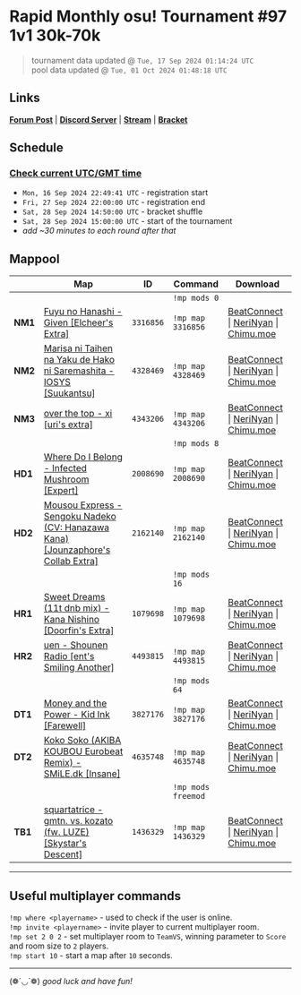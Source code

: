 # Rapid Monthly osu! Tournament #97 1v1 30k-70k

> tournament data updated @ `Tue, 17 Sep 2024 01:14:24 UTC`  
> pool data updated @ `Tue, 01 Oct 2024 01:48:18 UTC`

## Links

[**Forum Post**](https://osu.ppy.sh/community/forums/topics/1978583) | [**Discord Server**](https://discord.gg/9sKe7nF) | [**Stream**](https://www.twitch.tv/rapid_tournaments) | [**Bracket**](https://challonge.com/rmosutourney97)

## Schedule

### [**Check current UTC/GMT time**](https://www.utctime.net)

- `Mon, 16 Sep 2024 22:49:41 UTC` - registration start
- `Fri, 27 Sep 2024 22:00:00 UTC` - registration end
- `Sat, 28 Sep 2024 14:50:00 UTC` - bracket shuffle
- `Sat, 28 Sep 2024 15:00:00 UTC` - start of the tournament
- _add ~30 minutes to each round after that_


## Mappool

| | Map | ID | Command | Download |
| --- | --- | --- | ------- | -------- |
| | | | `!mp mods 0` |
| **NM1** | [Fuyu no Hanashi - Given [Elcheer&#39;s Extra]](https://osu.ppy.sh/beatmapset/1401056) | `3316856` | `!mp map 3316856` | [BeatConnect](https://beatconnect.io/b/1401056) \| [NeriNyan](https://api.nerinyan.moe/d/1401056) \| [Chimu.moe](https://api.chimu.moe/v1/download/1401056) |
| **NM2** | [Marisa ni Taihen na Yaku de Hako ni Saremashita - IOSYS [Suukantsu]](https://osu.ppy.sh/beatmapset/2068755) | `4328469` | `!mp map 4328469` | [BeatConnect](https://beatconnect.io/b/2068755) \| [NeriNyan](https://api.nerinyan.moe/d/2068755) \| [Chimu.moe](https://api.chimu.moe/v1/download/2068755) |
| **NM3** | [over the top - xi [uri&#39;s extra]](https://osu.ppy.sh/beatmapset/2072719) | `4343206` | `!mp map 4343206` | [BeatConnect](https://beatconnect.io/b/2072719) \| [NeriNyan](https://api.nerinyan.moe/d/2072719) \| [Chimu.moe](https://api.chimu.moe/v1/download/2072719) |
| | | | `!mp mods 8` |
| **HD1** | [Where Do I Belong - Infected Mushroom [Expert]](https://osu.ppy.sh/beatmapset/959439) | `2008690` | `!mp map 2008690` | [BeatConnect](https://beatconnect.io/b/959439) \| [NeriNyan](https://api.nerinyan.moe/d/959439) \| [Chimu.moe](https://api.chimu.moe/v1/download/959439) |
| **HD2** | [Mousou Express - Sengoku Nadeko (CV: Hanazawa Kana) [Jounzaphore&#39;s Collab Extra]](https://osu.ppy.sh/beatmapset/1034108) | `2162140` | `!mp map 2162140` | [BeatConnect](https://beatconnect.io/b/1034108) \| [NeriNyan](https://api.nerinyan.moe/d/1034108) \| [Chimu.moe](https://api.chimu.moe/v1/download/1034108) |
| | | | `!mp mods 16` |
| **HR1** | [Sweet Dreams (11t dnb mix) - Kana Nishino [Doorfin&#39;s Extra]](https://osu.ppy.sh/beatmapset/499488) | `1079698` | `!mp map 1079698` | [BeatConnect](https://beatconnect.io/b/499488) \| [NeriNyan](https://api.nerinyan.moe/d/499488) \| [Chimu.moe](https://api.chimu.moe/v1/download/499488) |
| **HR2** | [uen - Shounen Radio [ent&#39;s Smiling Another]](https://osu.ppy.sh/beatmapset/2110774) | `4493815` | `!mp map 4493815` | [BeatConnect](https://beatconnect.io/b/2110774) \| [NeriNyan](https://api.nerinyan.moe/d/2110774) \| [Chimu.moe](https://api.chimu.moe/v1/download/2110774) |
| | | | `!mp mods 64` |
| **DT1** | [Money and the Power - Kid Ink [Farewell]](https://osu.ppy.sh/beatmapset/1861425) | `3827176` | `!mp map 3827176` | [BeatConnect](https://beatconnect.io/b/1861425) \| [NeriNyan](https://api.nerinyan.moe/d/1861425) \| [Chimu.moe](https://api.chimu.moe/v1/download/1861425) |
| **DT2** | [Koko Soko (AKIBA KOUBOU Eurobeat Remix) - SMiLE.dk [Insane]](https://osu.ppy.sh/beatmapset/2191580) | `4635748` | `!mp map 4635748` | [BeatConnect](https://beatconnect.io/b/2191580) \| [NeriNyan](https://api.nerinyan.moe/d/2191580) \| [Chimu.moe](https://api.chimu.moe/v1/download/2191580) |
| | | | `!mp mods freemod` |
| **TB1** | [squartatrice - gmtn. vs. kozato (fw. LUZE) [Skystar&#39;s Descent]](https://osu.ppy.sh/beatmapset/679272) | `1436329` | `!mp map 1436329` | [BeatConnect](https://beatconnect.io/b/679272) \| [NeriNyan](https://api.nerinyan.moe/d/679272) \| [Chimu.moe](https://api.chimu.moe/v1/download/679272) |

---


## Useful multiplayer commands

`!mp where <playername>` - used to check if the user is online.  
`!mp invite <playername>` - invite player to current multiplayer room.  
`!mp set 2 0 2` - set multiplayer room to `TeamVS`, winning parameter to `Score` and room size to `2` players.  
`!mp start 10` - start a map after `10` seconds.

---

(❁´◡`❁) _good luck and have fun!_
